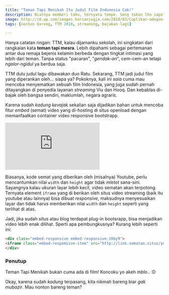 ```yaml
---
title: "Teman Tapi Menikah Itu Judul Film Indonesia Cak!"
description: Niatnya memberi tahu, ternyata tempe. Seng takon lho sopo?
image: http://i0.wp.com/images.harianjogja.com/2018/03/Cuplikan-adegan-di-film-Teman-Tapi-Menikah-Youtube-.jpg 
tags: [nonton bareng, TTM 2018, streaming, bajakan lagi]

---
```

Hanya catatan ringan: TTM, kalau dijamanku sekolah, ini singkatan dari rangkaian kata **teman tapi mesra**. Lebih dipahami sebagai pertemanan antar dua remaja bejenis kelamin berbeda dengan tingkat intimasi yang lebih dari teman. Tanpa status "pacaran", "_gendak-an_", cem-cem-an tetapi _ngalor-ngidul_ ya berdua saja.
<!--more-->

TTM dulu judul lagu dibawakan duo Ratu. Sekarang, TTM jadi judul film yang diperankan oleh... siapa ya?  Pokoknya, kali ini _saia_ cuma mau mencoba menyematkan sebuah film Indonesia, yang juga sudah pernah ditayangkan di penyedia layanan _streaming_ Viu dan Hooq. Dan kebablas di-bajak oleh bangsa sendiri, maklumlah, negara agraris.

Karena sudah _kadung kevajak_ sekalian saja dijadikan bahan untuk mencoba fitur _embed_ (semat) video yang di-hosting di situs openload dengan memanfaatkan container video responsive bootstrapp.

<div class="embed-responsive embed-responsive-16by9">
<iframe class="embed-respomsive-item" poster="{{ page.image }}" src="https://oload.stream/embed/T2p1vC2mzrQ/%5BThe_Streamer%5D_streamer.knoacc.org_%5BTTM2018-web-dl%5D" frameborder="0" alowfullsxreen="allow"></iframe>
</div>

Biasanya, kode semat yang diberikan oleh (misalnya) Youtube, perlu mencantumkan nilai `width` dan `height` agar tidak _mletot_ sana-sini. Sayangnya kalau ukuran layar lebih kecil, video sematan akan terpotong. Ternyata element `iframe` yang di berikan oleh situs video streaming (baik itu youtube atau lainnya) bisa dibuat _responsive_, maksudnya menyesuaikan layar dan tidak harus memberikan nilai `width` dan `height` seperti yang terlihat di atas.

Jadi, jika sudah situs atau blog terdapat plug-in bootsrapp, bisa menjadikan video lebih enak dilihat. Sperti apa pembungkusnya? Kurang lebih seperti ini:

```html
<div class="embed-responsive embed-responsive-16by9">
<iframe class="embed-respomsive-item" src="http://link.sematan.situs/youtube/dan-lainya" frameborder="0" alowfullsxreen="allow"></iframe>
</div> 
```

### Penutup

Teman Tapi Menikah bukan cuma ada di film! Koncoku yo akeh _mblo_.. :D

Okay, karena sudah _kadung_ terpasang, kita nikmati bareng biar _gak mubazir_. Mau nonton bareng teman?


